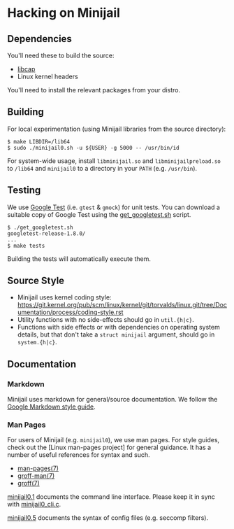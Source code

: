 # Hacking on Minijail

## Dependencies

You'll need these to build the source:
* [libcap]
* Linux kernel headers

You'll need to install the relevant packages from your distro.

## Building

For local experimentation (using Minijail libraries from the source directory):

```
$ make LIBDIR=/lib64
$ sudo ./minijail0.sh -u ${USER} -g 5000 -- /usr/bin/id
```

For system-wide usage, install `libminijail.so` and `libminijailpreload.so` to
`/lib64` and `minijail0` to a directory in your `PATH` (e.g. `/usr/bin`).

## Testing

We use [Google Test] (i.e. `gtest` & `gmock`) for unit tests.
You can download a suitable copy of Google Test using the
[get_googletest.sh](./get_googletest.sh) script.

```
$ ./get_googletest.sh
googletest-release-1.8.0/
...
$ make tests
```

Building the tests will automatically execute them.

## Source Style

*   Minijail uses kernel coding style:
    https://git.kernel.org/pub/scm/linux/kernel/git/torvalds/linux.git/tree/Documentation/process/coding-style.rst
*   Utility functions with no side-effects should go in `util.{h|c}`.
*   Functions with side effects or with dependencies on operating system
    details, but that don't take a `struct minijail` argument, should go
    in `system.{h|c}`.

## Documentation

### Markdown

Minijail uses markdown for general/source documentation.
We follow the [Google Markdown style guide].

### Man Pages

For users of Minijail (e.g. `minijail0`), we use man pages.
For style guides, check out the [Linux man-pages project] for general guidance.
It has a number of useful references for syntax and such.

* [man-pages(7)](http://man7.org/linux/man-pages/man7/man-pages.7.html)
* [groff-man(7)](http://man7.org/linux/man-pages/man7/groff_man.7.html)
* [groff(7)](http://man7.org/linux/man-pages/man7/groff.7.html)

[minijail0.1] documents the command line interface.
Please keep it in sync with [minijail0_cli.c].

[minijail0.5] documents the syntax of config files (e.g. seccomp filters).

[libcap]: https://git.kernel.org/pub/scm/linux/kernel/git/morgan/libcap.git/
[minijail0.1]: ./minijail0.1
[minijail0.5]: ./minijail0.5
[minijail0_cli.c]: ./minijail0_cli.c
[Google Markdown style guide]: https://github.com/google/styleguide/blob/gh-pages/docguide/style.md
[Google Test]: https://github.com/google/googletest
